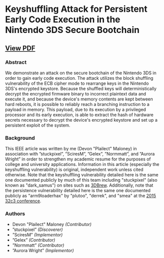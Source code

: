 # Keyshuffling Attack for Persistent Early Code Execution in the Nintendo 3DS Secure Bootchain

## [View PDF](https://github.com/Plailect/keyshuffling/blob/master/keyshuffling.pdf)

### Abstract

We demonstrate an attack on the secure bootchain of the Nintendo 3DS in order to gain early code execution. The attack utilizes the block shuffling vulnerability of the ECB cipher mode to rearrange keys in the Nintendo 3DS's encrypted keystore. Because the shuffled keys will deterministically decrypt the encrypted firmware binary to incorrect plaintext data and execute it, and because the device's memory contents are kept between hard reboots, it is possible to reliably reach a branching instruction to a payload in memory. This payload, due to its execution by a privileged processor and its early execution, is able to extract the hash of hardware secrets necessary to decrypt the device's encrypted keystore and set up a persistent exploit of the system.

### Background

This IEEE article was written by me (Devon "Plailect" Maloney) in association with ”stuckpixel”, ”SciresM”, ”Gelex”, ”Normmatt”, and ”Aurora Wright” in order to strengthen my academic resume for the purposes of college and university applications. Information in this article (especially the keyshuffling vulnerability) is original, independent work unless cited otherwise. Note that the keyshuffling vulnerability detailed here is the same one documented publicly by much of this team including "stuckpixel" (also known as "dark_samus") on sites such as [3DBrew](https://www.3dbrew.org). Additionally, note that the persistence vulnerability detailed here is the same one documented publicly as "arm9loaderhax" by "plutoo", "derrek", and "smea" at the [2015 32c3 conference](https://media.ccc.de/v/32c3-7240-console_hacking).

### Authors

+ Devon "Plailect" Maloney *(Contributor)*
+ ”stuckpixel” *(Discoverer)*
+ ”SciresM” *(Implementor)*
+ ”Gelex” *(Contributor)*
+ ”Normmatt” *(Contributor)*
+ ”Aurora Wright” *(Implementor)*
